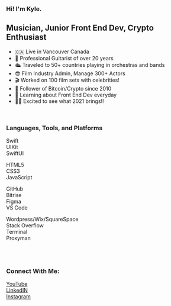 ### Hi! I'm Kyle.

## Musician, Junior Front End Dev, Crypto Enthusiast
- 🇨🇦 Live in Vancouver Canada
- 🎸 Professional Guitarist of over 20 years
- 🛳 Traveled to 50+ countries playing in orchestras and bands
- 😎 Film Industry Admin, Manage 300+ Actors
- 🎬 Worked on 100 film sets with celebrities!
- 👀 Follower of Bitcoin/Crypto since 2010
- 🌱 Learning about Front End Dev everyday
- 👨‍💻 Excited to see what 2021 brings!!

<br />

### Languages, Tools, and Platforms

Swift<br />
UIKit<br />
SwiftUI<br />

HTML5<br />
CSS3<br />
JavaScript<br />

GitHub<br />
Bitrise<br />
Figma<br />
VS Code<br />

Wordpress/Wix/SquareSpace<br />
Stack Overflow<br />
Terminal<br />
Proxyman<br />


<br />
<br />

### Connect With Me:

[YouTube](http://www.youtube.com/c/kylesherrington "Kyle's YouTube") <br />
[LinkedIN](https://www.linkedin.com/in/kylesherrington "Kyle's LinkedIN")<br />
[Instagram](https://www.instagram.com/kyle_sherrington "Kyle's Instagram")
